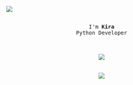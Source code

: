 ![](https://komarev.com/ghpvc/?username=skidkira&color=red)         

<p align="center">
  <br>
  <samp>
    I'm <b><a rel="nofollow noopener noreferrer" target="_blank">Kira</a></b>
    <br>Python Developer<br>

</samp>

</p>

<p align="center">
  <br><br>
  <img src="https://discord.c99.nl/widget/theme-4/788086046813323324.png">
  <br><br>
  <br>
  <img src="https://github-readme-stats.vercel.app/api/top-langs/?username=w6t&layout=compact&theme=dark"<p align="center">
</p>

<!--<a href="link" style="text-align: center">
<!--<img src="https://discord.c99.nl/widget/theme-1/788086046813323324.png" align="center"></a> -->
